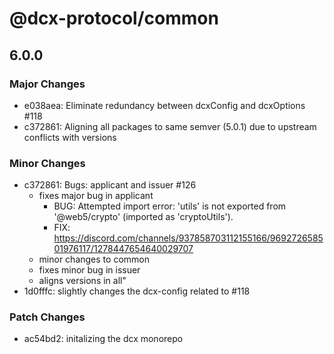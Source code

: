 # @dcx-protocol/common

## 6.0.0

### Major Changes

- e038aea: Eliminate redundancy between dcxConfig and dcxOptions #118
- c372861: Aligning all packages to same semver (5.0.1) due to upstream conflicts with versions

### Minor Changes

- c372861: Bugs: applicant and issuer #126
  - fixes major bug in applicant
    - BUG: Attempted import error: 'utils' is not exported from '@web5/crypto' (imported as 'cryptoUtils').
    - FIX: https://discord.com/channels/937858703112155166/969272658501976117/1278447654640029707
  - minor changes to common
  - fixes minor bug in issuer
  - aligns versions in all"
- 1d0fffc: slightly changes the dcx-config related to #118

### Patch Changes

- ac54bd2: initalizing the dcx monorepo
